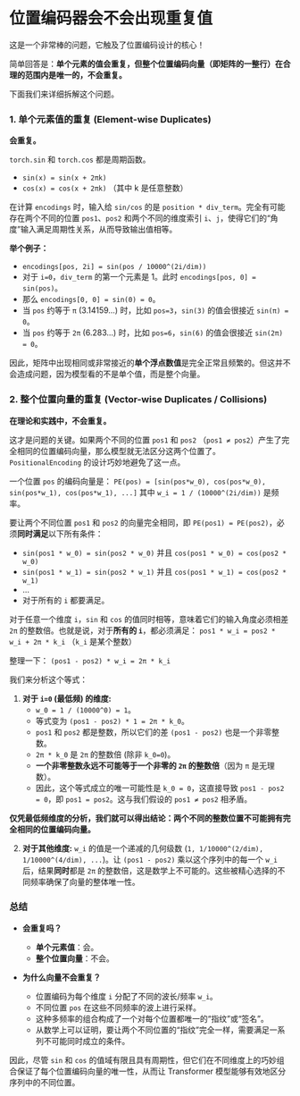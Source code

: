 # 位置编码器会不会出现重复值
这是一个非常棒的问题，它触及了位置编码设计的核心！

简单回答是：**单个元素的值会重复，但整个位置编码向量（即矩阵的一整行）在合理的范围内是唯一的，不会重复。**

下面我们来详细拆解这个问题。

### 1. 单个元素值的重复 (Element-wise Duplicates)

**会重复。**

`torch.sin` 和 `torch.cos` 都是周期函数。
*   `sin(x) = sin(x + 2πk)`
*   `cos(x) = cos(x + 2πk)` （其中 k 是任意整数）

在计算 `encodings` 时，输入给 `sin/cos` 的是 `position * div_term`。完全有可能存在两个不同的位置 `pos1`、`pos2` 和两个不同的维度索引 `i`、`j`，使得它们的“角度”输入满足周期性关系，从而导致输出值相等。

**举个例子：**
*   `encodings[pos, 2i] = sin(pos / 10000^(2i/dim))`
*   对于 `i=0`，`div_term` 的第一个元素是 1。此时 `encodings[pos, 0] = sin(pos)`。
*   那么 `encodings[0, 0] = sin(0) = 0`。
*   当 `pos` 约等于 `π` (3.14159...) 时，比如 `pos=3`，`sin(3)` 的值会很接近 `sin(π) = 0`。
*   当 `pos` 约等于 `2π` (6.283...) 时，比如 `pos=6`，`sin(6)` 的值会很接近 `sin(2π) = 0`。

因此，矩阵中出现相同或非常接近的**单个浮点数值**是完全正常且频繁的。但这并不会造成问题，因为模型看的不是单个值，而是整个向量。

### 2. 整个位置向量的重复 (Vector-wise Duplicates / Collisions)

**在理论和实践中，不会重复。**

这才是问题的关键。如果两个不同的位置 `pos1` 和 `pos2` （`pos1 ≠ pos2`）产生了完全相同的位置编码向量，那么模型就无法区分这两个位置了。`PositionalEncoding` 的设计巧妙地避免了这一点。

一个位置 `pos` 的编码向量是：
`PE(pos) = [sin(pos*w_0), cos(pos*w_0), sin(pos*w_1), cos(pos*w_1), ...]`
其中 `w_i = 1 / (10000^(2i/dim))` 是频率。

要让两个不同位置 `pos1` 和 `pos2` 的向量完全相同，即 `PE(pos1) = PE(pos2)`，必须**同时满足**以下所有条件：
*   `sin(pos1 * w_0) = sin(pos2 * w_0)` 并且 `cos(pos1 * w_0) = cos(pos2 * w_0)`
*   `sin(pos1 * w_1) = sin(pos2 * w_1)` 并且 `cos(pos1 * w_1) = cos(pos2 * w_1)`
*   ...
*   对于所有的 `i` 都要满足。

对于任意一个维度 `i`，`sin` 和 `cos` 的值同时相等，意味着它们的输入角度必须相差 `2π` 的整数倍。也就是说，对于**所有的 `i`**，都必须满足：
`pos1 * w_i = pos2 * w_i + 2π * k_i`  （`k_i` 是某个整数）

整理一下：
`(pos1 - pos2) * w_i = 2π * k_i`

我们来分析这个等式：

1.  **对于 `i=0` (最低频) 的维度:**
    *   `w_0 = 1 / (10000^0) = 1`。
    *   等式变为 `(pos1 - pos2) * 1 = 2π * k_0`。
    *   `pos1` 和 `pos2` 都是整数，所以它们的差 `(pos1 - pos2)` 也是一个非零整数。
    *   `2π * k_0` 是 `2π` 的整数倍 (除非 `k_0=0`)。
    *   **一个非零整数永远不可能等于一个非零的 `2π` 的整数倍**（因为 `π` 是无理数）。
    *   因此，这个等式成立的唯一可能性是 `k_0 = 0`，这直接导致 `pos1 - pos2 = 0`，即 `pos1 = pos2`。这与我们假设的 `pos1 ≠ pos2` 相矛盾。

**仅凭最低频维度的分析，我们就可以得出结论：两个不同的整数位置不可能拥有完全相同的位置编码向量。**

2.  **对于其他维度:**
    `w_i` 的值是一个递减的几何级数 (`1, 1/10000^(2/dim), 1/10000^(4/dim), ...`)。让 `(pos1 - pos2)` 乘以这个序列中的每一个 `w_i` 后，结果**同时**都是 `2π` 的整数倍，这是数学上不可能的。这些被精心选择的不同频率确保了向量的整体唯一性。

### 总结

*   **会重复吗？**
    *   **单个元素值**：会。
    *   **整个位置向量**：不会。

*   **为什么向量不会重复？**
    *   位置编码为每个维度 `i` 分配了不同的波长/频率 `w_i`。
    *   不同位置 `pos` 在这些不同频率的波上进行采样。
    *   这种多频率的组合构成了一个对每个位置都唯一的“指纹”或“签名”。
    *   从数学上可以证明，要让两个不同位置的“指纹”完全一样，需要满足一系列不可能同时成立的条件。

因此，尽管 `sin` 和 `cos` 的值域有限且具有周期性，但它们在不同维度上的巧妙组合保证了每个位置编码向量的唯一性，从而让 Transformer 模型能够有效地区分序列中的不同位置。